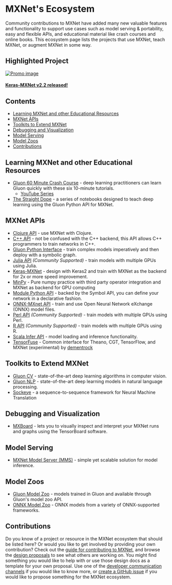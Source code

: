 <!--- Licensed to the Apache Software Foundation (ASF) under one -->
<!--- or more contributor license agreements.  See the NOTICE file -->
<!--- distributed with this work for additional information -->
<!--- regarding copyright ownership.  The ASF licenses this file -->
<!--- to you under the Apache License, Version 2.0 (the -->
<!--- "License"); you may not use this file except in compliance -->
<!--- with the License.  You may obtain a copy of the License at -->

<!---   http://www.apache.org/licenses/LICENSE-2.0 -->

<!--- Unless required by applicable law or agreed to in writing, -->
<!--- software distributed under the License is distributed on an -->
<!--- "AS IS" BASIS, WITHOUT WARRANTIES OR CONDITIONS OF ANY -->
<!--- KIND, either express or implied.  See the License for the -->
<!--- specific language governing permissions and limitations -->
<!--- under the License. -->

# MXNet's Ecosystem

Community contributions to MXNet have added many new valuable features and functionality to support use cases such as model serving & portability, easy and flexible APIs, and educational material like crash courses and online books. This ecosystem page lists the projects that use MXNet, teach MXNet, or augment MXNet in some way.


## Highlighted Project

[![Promo image](https://cdn-images-1.medium.com/max/800/1*PwIMdZM7tpt3rmcyhlk2FQ.png)](https://medium.com/apache-mxnet/announcing-keras-mxnet-v2-2-4b8404568e75)
#### [Keras-MXNet v2.2 released!](https://medium.com/apache-mxnet/announcing-keras-mxnet-v2-2-4b8404568e75)


## Contents

* [Learning MXNet and other Educational Resources](#learning-mxnet-and-other-educational-resources)
* [MXNet APIs](#mxnet-apis)
* [Toolkits to Extend MXNet](#toolkits-to-extend-mxnet)
* [Debugging and Visualization](#debugging-and-visualization)
* [Model Serving](#model-serving)
* [Model Zoos](#model-zoos)
* [Contributions](#contributions)


## Learning MXNet and other Educational Resources

* [Gluon 60 Minute Crash Course](https://gluon-crash-course.mxnet.io/) - deep learning practitioners can learn Gluon quickly with these six 10-minute tutorials.
    - [YouTube Series](https://www.youtube.com/playlist?list=PLkEvNnRk8uVmVKRDgznk3o3LxmjFRaW7s)
* [The Straight Dope](https://gluon.mxnet.io/) - a series of notebooks designed to teach deep learning using the Gluon Python API for MXNet.


## MXNet APIs

* [Clojure API](https://github.com/apache/incubator-mxnet/tree/master/contrib/clojure-package) - use MXNet with Clojure.
* [C++ API](../api/c++/index.html) - not be confused with the C++ backend, this API allows C++ programmers to train networks in C++.
* [Gluon Python Interface](../gluon/index.html) - train complex models imperatively and then deploy with a symbolic graph.
* [Julia API](../api/julia/index.html) *(Community Supported)* - train models with multiple GPUs using Julia.
* [Keras-MXNet](https://github.com/awslabs/keras-apache-mxnet) - design with Keras2 and train with MXNet as the backend for 2x or more speed improvement.
* [MinPy](https://github.com/dmlc/minpy) - Pure numpy practice with third party operator integration and MXNet as backend for GPU computing
* [Module Python API](../api/python/index.html) - backed by the Symbol API, you can define your network in a declarative fashion.
* [ONNX-MXnet API](../api/python/contrib/onnx.html) - train and use Open Neural Network eXchange (ONNX) model files.
* [Perl API](../api/perl/index.html) *(Community Supported)* - train models with multiple GPUs using Perl.
* [R API](https://mxnet.incubator.apache.org/api/r/index.html) *(Community Supported)* - train models with multiple GPUs using R.
* [Scala Infer API](../api/scala/infer.html) - model loading and inference functionality.
* [TensorFuse](https://github.com/dementrock/tensorfuse) - Common interface for Theano, CGT, TensorFlow, and MXNet (experimental) by [dementrock](https://github.com/dementrock)


## Toolkits to Extend MXNet

* [Gluon CV](https://gluon-cv.mxnet.io/) - state-of-the-art deep learning algorithms in computer vision.
* [Gluon NLP](https://gluon-nlp.mxnet.io/) - state-of-the-art deep learning models in natural language processing.
* [Sockeye](https://github.com/awslabs/sockeye) - a sequence-to-sequence framework for Neural Machine Translation


## Debugging and Visualization

* [MXBoard](https://github.com/awslabs/mxboard) - lets you to visually inspect and interpret your MXNet runs and graphs using the TensorBoard software.


## Model Serving

* [MXNet Model Server (MMS)](https://github.com/awslabs/mxnet-model-server) - simple yet scalable solution for model inference.


## Model Zoos

* [Gluon Model Zoo](https://mxnet.incubator.apache.org/api/python/gluon/model_zoo.html) - models trained in Gluon and available through Gluon's model zoo API.
* [ONNX Model Zoo](https://github.com/onnx/models) - ONNX models from a variety of ONNX-supported frameworks.


## Contributions

Do you know of a project or resource in the MXNet ecosystem that should be listed here? Or would you like to get involved by providing your own contribution? Check out the [guide for contributing to MXNet](contribute.html), and browse the [design proposals](https://cwiki.apache.org/confluence/display/MXNET/Design+Proposals) to see what others are working on. You might find something you would like to help with or use those design docs as a template for your own proposal. Use one of the [developer communication channels](https://mxnet.incubator.apache.org/community/contribute.html#mxnet-dev-communications) if you would like to know more, or [create a GitHub issue](https://github.com/apache/incubator-mxnet/issues/new) if you would like to propose something for the MXNet ecosystem.

